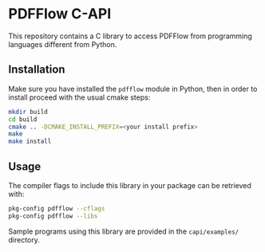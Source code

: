 PDFFlow C-API
=============

This repository contains a C library to access PDFFlow from programming languages different from Python.

## Installation

Make sure you have installed the `pdfflow` module in Python, then in order to install proceed with the usual cmake steps:
```bash
mkdir build
cd build
cmake .. -DCMAKE_INSTALL_PREFIX=<your install prefix>
make
make install
```

## Usage

The compiler flags to include this library in your package can be
retrieved with:
```bash
pkg-config pdfflow --cflags
pkg-config pdfflow --libs
```

Sample programs using this library are provided in the `capi/examples/` directory.
